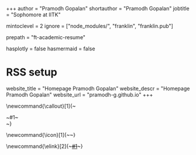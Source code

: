+++
author = "Pramodh Gopalan"
shortauthor = "Pramodh Gopalan"
jobtitle = "Sophomore at IITK"

mintoclevel = 2
ignore = ["node_modules/", "franklin", "franklin.pub"]

prepath = "ft-academic-resume"

hasplotly = false
hasmermaid = false

# RSS setup
website_title = "Homepage Pramodh Gopalan"
website_descr = "Homepage Pramodh Gopalan"
website_url   = "pramodh-g.github.io"
+++

\newcommand{\callout}[1]{~~~<div class="alert alert-note"><div>~~~#1~~~</div></div>~~~}

\newcommand{\icon}[1]{~~~<i class="fas fa-~~~!#1~~~"></i>~~~}

\newcommand{\elink}[2]{~~~<a href="#2" target=_blank rel=noopener>#1</a>~~~}
